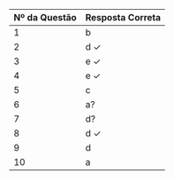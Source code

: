 
| Nº da Questão | Resposta Correta |
| ------------- | ---------------- |
| 1             | b                |
| 2             | d ✓              |
| 3             | e ✓              |
| 4             | e ✓              |
| 5             | c                |
| 6             | a?               |
| 7             | d?               |
| 8             | d ✓              |
| 9             | d                |
| 10            | a                |
